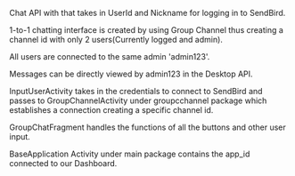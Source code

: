 Chat API with that takes in UserId and Nickname for logging in to SendBird.

1-to-1 chatting interface is created by using Group Channel thus creating a channel id with only 2 users(Currently logged and admin).

All users are connected to the same admin 'admin123'.

Messages can be directly viewed by admin123 in the Desktop API.

InputUserActivity takes in the credentials to connect to SendBird and passes to GroupChannelActivity under groupcchannel package which establishes a connection creating a specific channel id.

GroupChatFragment handles the functions of all the buttons and other user input.

BaseApplication Activity under main package contains the app_id connected to our Dashboard.



